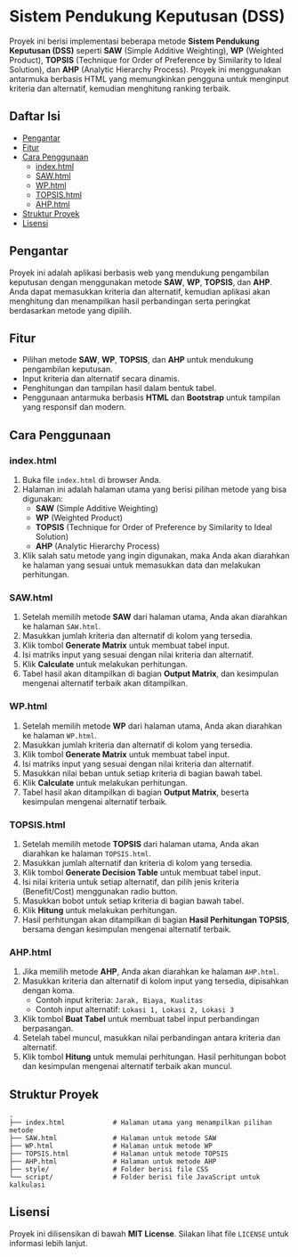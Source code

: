 
# Sistem Pendukung Keputusan (DSS)

Proyek ini berisi implementasi beberapa metode **Sistem Pendukung Keputusan (DSS)** seperti **SAW** (Simple Additive Weighting), **WP** (Weighted Product), **TOPSIS** (Technique for Order of Preference by Similarity to Ideal Solution), dan **AHP** (Analytic Hierarchy Process). Proyek ini menggunakan antarmuka berbasis HTML yang memungkinkan pengguna untuk menginput kriteria dan alternatif, kemudian menghitung ranking terbaik.

## Daftar Isi

- [Pengantar](#pengantar)
- [Fitur](#fitur)
- [Cara Penggunaan](#cara-penggunaan)
  - [index.html](#indexhtml)
  - [SAW.html](#sawhtml)
  - [WP.html](#wphtml)
  - [TOPSIS.html](#topsishtml)
  - [AHP.html](#ahphtml)
- [Struktur Proyek](#struktur-proyek)
- [Lisensi](#lisensi)

## Pengantar

Proyek ini adalah aplikasi berbasis web yang mendukung pengambilan keputusan dengan menggunakan metode **SAW**, **WP**, **TOPSIS**, dan **AHP**. Anda dapat memasukkan kriteria dan alternatif, kemudian aplikasi akan menghitung dan menampilkan hasil perbandingan serta peringkat berdasarkan metode yang dipilih.

## Fitur

- Pilihan metode **SAW**, **WP**, **TOPSIS**, dan **AHP** untuk mendukung pengambilan keputusan.
- Input kriteria dan alternatif secara dinamis.
- Penghitungan dan tampilan hasil dalam bentuk tabel.
- Penggunaan antarmuka berbasis **HTML** dan **Bootstrap** untuk tampilan yang responsif dan modern.

## Cara Penggunaan

### index.html

1. Buka file `index.html` di browser Anda.
2. Halaman ini adalah halaman utama yang berisi pilihan metode yang bisa digunakan:
   - **SAW** (Simple Additive Weighting)
   - **WP** (Weighted Product)
   - **TOPSIS** (Technique for Order of Preference by Similarity to Ideal Solution)
   - **AHP** (Analytic Hierarchy Process)
3. Klik salah satu metode yang ingin digunakan, maka Anda akan diarahkan ke halaman yang sesuai untuk memasukkan data dan melakukan perhitungan.

### SAW.html

1. Setelah memilih metode **SAW** dari halaman utama, Anda akan diarahkan ke halaman `SAW.html`.
2. Masukkan jumlah kriteria dan alternatif di kolom yang tersedia.
3. Klik tombol **Generate Matrix** untuk membuat tabel input.
4. Isi matriks input yang sesuai dengan nilai kriteria dan alternatif.
5. Klik **Calculate** untuk melakukan perhitungan.
6. Tabel hasil akan ditampilkan di bagian **Output Matrix**, dan kesimpulan mengenai alternatif terbaik akan ditampilkan.

### WP.html

1. Setelah memilih metode **WP** dari halaman utama, Anda akan diarahkan ke halaman `WP.html`.
2. Masukkan jumlah kriteria dan alternatif di kolom yang tersedia.
3. Klik tombol **Generate Matrix** untuk membuat tabel input.
4. Isi matriks input yang sesuai dengan nilai kriteria dan alternatif. 
5. Masukkan nilai beban untuk setiap kriteria di bagian bawah tabel.
6. Klik **Calculate** untuk melakukan perhitungan.
7. Tabel hasil akan ditampilkan di bagian **Output Matrix**, beserta kesimpulan mengenai alternatif terbaik.

### TOPSIS.html

1. Setelah memilih metode **TOPSIS** dari halaman utama, Anda akan diarahkan ke halaman `TOPSIS.html`.
2. Masukkan jumlah alternatif dan kriteria di kolom yang tersedia.
3. Klik tombol **Generate Decision Table** untuk membuat tabel input.
4. Isi nilai kriteria untuk setiap alternatif, dan pilih jenis kriteria (Benefit/Cost) menggunakan radio button.
5. Masukkan bobot untuk setiap kriteria di bagian bawah tabel.
6. Klik **Hitung** untuk melakukan perhitungan.
7. Hasil perhitungan akan ditampilkan di bagian **Hasil Perhitungan TOPSIS**, bersama dengan kesimpulan mengenai alternatif terbaik.

### AHP.html

1. Jika memilih metode **AHP**, Anda akan diarahkan ke halaman `AHP.html`.
2. Masukkan kriteria dan alternatif di kolom input yang tersedia, dipisahkan dengan koma.
   - Contoh input kriteria: `Jarak, Biaya, Kualitas`
   - Contoh input alternatif: `Lokasi 1, Lokasi 2, Lokasi 3`
3. Klik tombol **Buat Tabel** untuk membuat tabel input perbandingan berpasangan.
4. Setelah tabel muncul, masukkan nilai perbandingan antara kriteria dan alternatif.
5. Klik tombol **Hitung** untuk memulai perhitungan. Hasil perhitungan bobot dan kesimpulan mengenai alternatif terbaik akan muncul.

## Struktur Proyek

```
.
├── index.html            # Halaman utama yang menampilkan pilihan metode
├── SAW.html              # Halaman untuk metode SAW
├── WP.html               # Halaman untuk metode WP
├── TOPSIS.html           # Halaman untuk metode TOPSIS
├── AHP.html              # Halaman untuk metode AHP
├── style/                # Folder berisi file CSS
└── script/               # Folder berisi file JavaScript untuk kalkulasi
```

## Lisensi

Proyek ini dilisensikan di bawah **MIT License**. Silakan lihat file `LICENSE` untuk informasi lebih lanjut.
